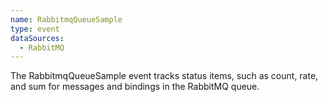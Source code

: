 ```yaml
---
name: RabbitmqQueueSample
type: event
dataSources:
  - RabbitMQ
---
```


The RabbitmqQueueSample event tracks status items, such as count, rate, and sum for messages and bindings in the RabbitMQ queue.